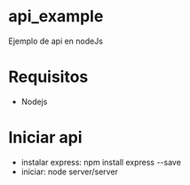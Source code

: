# api_example
Ejemplo de api en nodeJs 
# Requisitos
- Nodejs
# Iniciar api
- instalar express: npm install express --save
- iniciar: node server/server
